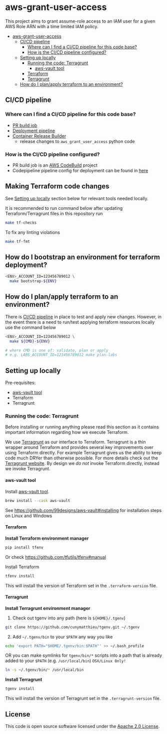# aws-grant-user-access

This project aims to grant assume-role access to an IAM user for a given AWS Role ARN with a time limited IAM policy. 

- [aws-grant-user-access](#aws-grant-user-access)
  - [CI/CD pipeline](#cicd-pipeline)
    - [Where can I find a CI/CD pipeline for this code base?](#where-can-i-find-a-cicd-pipeline-for-this-code-base)
    - [How is the CI/CD pipeline configured?](#how-is-the-cicd-pipeline-configured)
  - [Setting up locally](#setting-up-locally)
    - [Running the code: Terragrunt](#running-the-code-terragrunt)
      - [aws-vault tool](#aws-vault-tool)
    - [Terraform](#terraform)
    - [Terragrunt](#terragrunt)
  - [How do I plan/apply terraform to an environment?](#how-do-i-planapply-terraform-to-an-environment)

## CI/CD pipeline

### Where can I find a CI/CD pipeline for this code base?

- [PR build job](https://eu-west-2.console.aws.amazon.com/codesuite/codebuild/638924580364/projects/grant-user-access-pr-builder/history?region=eu-west-2)
- [Deployment pipeline](https://eu-west-2.console.aws.amazon.com/codesuite/codepipeline/pipelines/grant-user-access-pipeline/view?region=eu-west-2)
- [Container Release Builder](https://eu-west-2.console.aws.amazon.com/codesuite/codebuild/638924580364/projects/grant-user-access-container-release-builder/history?region=eu-west-2)
  - release changes to `aws_grant_user_access` python code

### How is the CI/CD pipeline configured?

- PR build job is an [AWS CodeBuild](https://eu-west-2.console.aws.amazon.com/codesuite/codebuild/638924580364/projects/grant-user-access-pr-builder/history?region=eu-west-2) project
- Codepipeline pipeline config for deployment can be found in [here](https://github.com/hmrc/aws-grant-user-access/blob/main/terraform/ci/pipeline/terragrunt.hcl)

## Making Terraform code changes

See [Setting up locally](#setting-up-locally) section below for relevant tools needed locally. 

It is recommended to run command below after updating Terraform/Terragrunt files in this repository run

```bash
make tf-checks
```

To fix any linting violations

```bash
make tf-fmt
```

## How do I bootstrap an environment for terraform deployment?

```bash
<ENV>_ACCOUNT_ID=123456789012 \
  make bootstrap-${ENV}
```

## How do I plan/apply terraform to an environment?

There is [CI/CD pipeline](#cicd-pipeline) in place to test and apply new changes. However, in the event there is a
need to run/test applying terraform resources locally use the command below

```bash
<ENV>_ACCOUNT_ID=123456789012 \
  make ${CMD}-${ENV}

# where CMD is one of: validate, plan or apply
# e.g. LABS_ACCOUNT_ID=123456789012 make plan-labs
```

## Setting up locally

Pre-requisites:
- [aws-vault tool](https://github.com/99designs/aws-vault#installing)
- Terraform
- Terragrunt

### Running the code: Terragrunt

Before installing or running anything please read this section as it contains important information regarding how we
execute Terraform.

We use [Terragrunt](#Terragrunt) as our interface to Terraform. Terragrunt is a thin wrapper around Terraform and
provides several key improvements over using Terraform directly. For example Terragrunt gives us the ability to keep
code much DRYer than otherwise possible. For more details check out the [Terragrunt website](https://terragrunt.gruntwork.io/).
By design we *do not* invoke Terraform directly, instead we invoke Terragrunt.

#### aws-vault tool

Install [aws-vault tool](https://github.com/99designs/aws-vault#installing).

```bash
brew install --cask aws-vault
```

See https://github.com/99designs/aws-vault#installing for installation steps on Linux and Windows

#### Terraform

**Install Terraform environment manager**

```bash
pip install tfenv
```

Or check https://github.com/tfutils/tfenv#manual

Install Terraform

```bash
tfenv install
```

This will install the version of Terraform set in the `.terraform-version` file.

#### Terragrunt

**Install Terragrunt environment manager**

1. Check out tgenv into any path (here is `${HOME}/.tgenv`)

  ```bash
  git clone https://github.com/cunymatthieu/tgenv.git ~/.tgenv
  ```

2. Add `~/.tgenv/bin` to your `$PATH` any way you like

  ```bash
  echo 'export PATH="$HOME/.tgenv/bin:$PATH"' >> ~/.bash_profile
  ```

  OR you can make symlinks for `tgenv/bin/*` scripts into a path that is already added to your `$PATH` (e.g. `/usr/local/bin`) `OSX/Linux Only!`

  ```bash
  ln -s ~/.tgenv/bin/* /usr/local/bin
  ```

**Install Terragrunt**

```bash
tgenv install
```

This will install the version of Terragrunt set in the `.terragrunt-version` file.

## License

This code is open source software licensed under the [Apache 2.0 License](http://www.apache.org/licenses/LICENSE-2.0.html).

